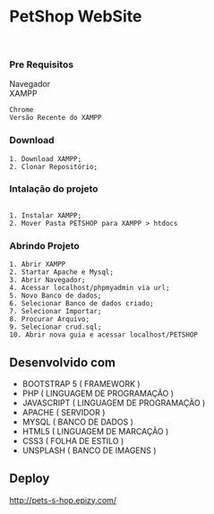 # PetShop WebSite

<br>


### Pre Requisitos

Navegador <br>
XAMPP

```
Chrome
Versão Recente do XAMPP

```

### Download

```
1. Download XAMPP;
2. Clonar Repositório;
```

### Intalação do projeto


```

1. Instalar XAMPP;
2. Mover Pasta PETSHOP para XAMPP > htdocs

```

### Abrindo Projeto

```
1. Abrir XAMPP
2. Startar Apache e Mysql;
3. Abrir Navegador;
4. Acessar localhost/phpmyadmin via url;
5. Novo Banco de dados;
6. Selecionar Banco de dados criado;
7. Selecionar Importar;
8. Procurar Arquivo;
9. Selecionar crud.sql;
10. Abrir nova guia e acessar localhost/PETSHOP

```

## Desenvolvido com

- BOOTSTRAP 5 ( FRAMEWORK )
- PHP ( LINGUAGEM DE PROGRAMAÇÃO )
- JAVASCRIPT ( LINGUAGEM DE PROGRAMAÇÃO )
- APACHE ( SERVIDOR )
- MYSQL ( BANCO DE DADOS )
- HTML5 ( LINGUAGEM DE MARCAÇÃO )
- CSS3 ( FOLHA DE ESTILO )
- UNSPLASH ( BANCO DE IMAGENS )

## Deploy

http://pets-s-hop.epizy.com/
